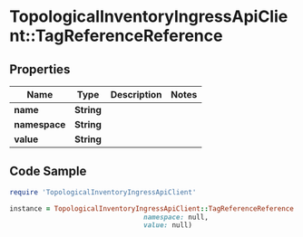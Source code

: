 # TopologicalInventoryIngressApiClient::TagReferenceReference

## Properties

Name | Type | Description | Notes
------------ | ------------- | ------------- | -------------
**name** | **String** |  | 
**namespace** | **String** |  | 
**value** | **String** |  | 

## Code Sample

```ruby
require 'TopologicalInventoryIngressApiClient'

instance = TopologicalInventoryIngressApiClient::TagReferenceReference.new(name: null,
                                 namespace: null,
                                 value: null)
```


